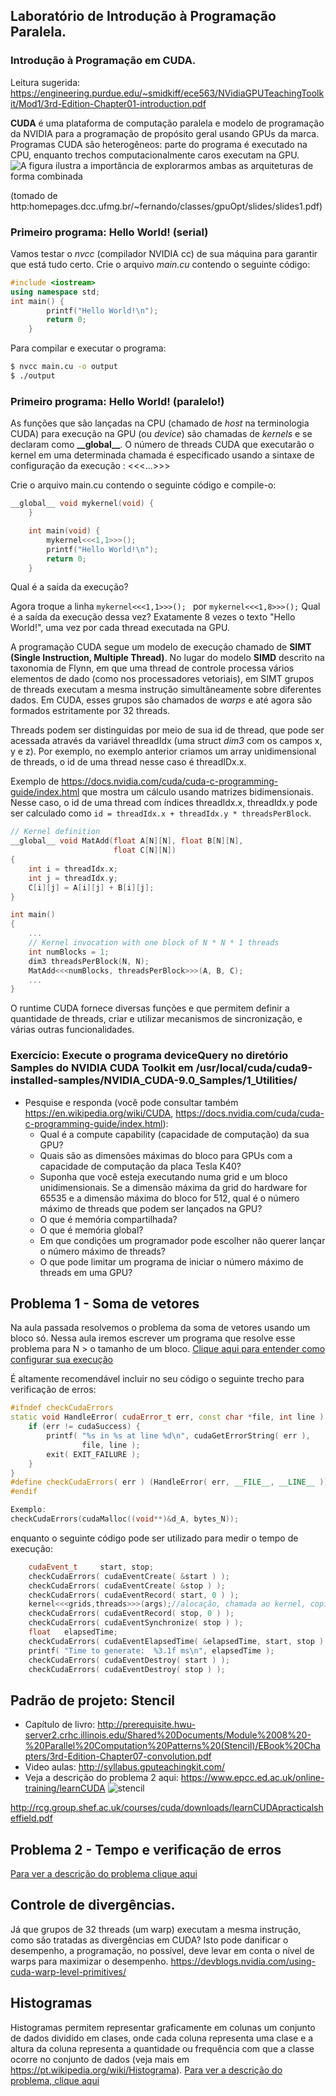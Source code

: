 ## Laboratório de Introdução à Programação Paralela. 
### Introdução à Programação em CUDA.
Leitura sugerida: https://engineering.purdue.edu/~smidkiff/ece563/NVidiaGPUTeachingToolkit/Mod1/3rd-Edition-Chapter01-introduction.pdf

**CUDA** é uma plataforma de computação paralela e modelo de programação da NVIDIA para a programação de propósito geral usando GPUs da marca. Programas CUDA são heterogêneos: parte do programa é executado na CPU, enquanto trechos computacionalmente caros executam na GPU. 
![A figura ilustra a importância de explorarmos ambas as arquiteturas de forma combinada](./images/coprocessing.png)

(tomado de http:homepages.dcc.ufmg.br/~fernando/classes/gpuOpt/slides/slides1.pdf)

### Primeiro programa: Hello World! (serial)

Vamos testar o *nvcc* (compilador NVIDIA cc) de sua máquina para garantir que está tudo certo. Crie o arquivo *main.cu* contendo o seguinte código:
```cpp
#include <iostream>
using namespace std;
int main() {
		printf("Hello World!\n");
		return 0;
	}
```
Para compilar e executar o programa:
```bash
$ nvcc main.cu -o output
$ ./output
```

### Primeiro programa: Hello World! (paralelo!)
As funções que são lançadas na CPU (chamado de *host* na terminologia CUDA) para execução na GPU (ou *device*) são chamadas de *kernels* e se declaram como **\_\_global\_\_**. O número de threads CUDA que executarão o kernel em uma determinada chamada é especificado usando 
a sintaxe de configuração da execução : <<<...>>>

Crie o arquivo main.cu contendo o seguinte código e compile-o:
```cpp
__global__ void mykernel(void) {
	}

	int main(void) {
		mykernel<<<1,1>>>();
		printf("Hello World!\n");
		return 0;
	}
```

Qual é a saída da execução? 

Agora troque a linha ```mykernel<<<1,1>>>(); ``` por ```mykernel<<<1,8>>>();```
Qual é a saída da execução dessa vez? 
Exatamente 8 vezes o texto "Hello World!", uma vez por cada thread executada na GPU.

A programação CUDA segue um modelo de execução chamado de **SIMT (Single Instruction, Multiple Thread)**. No lugar do modelo **SIMD** descrito na taxonomia de Flynn, em que uma thread de controle processa vários elementos de dado (como nos processadores vetoriais), em SIMT grupos de threads executam a mesma instrução simultâneamente sobre diferentes dados. Em CUDA, esses grupos são chamados de *warps* e até agora são formados estritamente por 32 threads. 

Threads podem ser distinguidas por meio de sua id de thread, que pode ser acessada através da variável threadIdx (uma struct *dim3* com os campos x, y e z). Por exemplo, no exemplo anterior criamos um array unidimensional de threads, o id de uma thread nesse caso é threadIDx.x. 

Exemplo de https://docs.nvidia.com/cuda/cuda-c-programming-guide/index.html que mostra um cálculo usando matrizes bidimensionais. Nesse caso, o id de uma thread com índices threadIdx.x, threadIdx.y pode ser calculado como ```id = threadIdx.x + threadIdx.y * threadsPerBlock```.
```cpp
// Kernel definition
__global__ void MatAdd(float A[N][N], float B[N][N],
                       float C[N][N])
{
    int i = threadIdx.x;
    int j = threadIdx.y;
    C[i][j] = A[i][j] + B[i][j];
}

int main()
{
    ...
    // Kernel invocation with one block of N * N * 1 threads
    int numBlocks = 1;
    dim3 threadsPerBlock(N, N);
    MatAdd<<<numBlocks, threadsPerBlock>>>(A, B, C);
    ...
}
```
O runtime CUDA fornece diversas funções e que permitem definir a quantidade de threads, criar e utilizar mecanismos de sincronização, e várias outras funcionalidades.

### Exercício: Execute o programa deviceQuery no diretório Samples do NVIDIA CUDA Toolkit em /usr/local/cuda/cuda9-installed-samples/NVIDIA_CUDA-9.0_Samples/1_Utilities/
- Pesquise e responda (você pode consultar também https://en.wikipedia.org/wiki/CUDA, https://docs.nvidia.com/cuda/cuda-c-programming-guide/index.html): 
  - Qual é a compute capability (capacidade de computação) da sua GPU?
  - Quais são as dimensões máximas do bloco para GPUs com a capacidade de computação da placa Tesla K40?
  - Suponha que você esteja  executando numa grid e um bloco unidimensionais. Se a dimensão máxima da grid do hardware for 65535 e a dimensão máxima do bloco for 512, qual é o número máximo de threads que podem ser lançados na GPU?
  - O que é memória compartilhada?
  - O que é memória global?
  - Em que condições um programador pode escolher não querer lançar o número máximo de threads?
  - O que pode limitar um programa de iniciar o número máximo de threads em uma GPU?

## Problema 1 - Soma de vetores
Na aula passada resolvemos o problema da soma de vetores usando um bloco só. Nessa aula iremos escrever um programa que resolve esse problema para N > o tamanho de um bloco. 
[Clique aqui para entender como configurar sua execução](./images/Lab_Intro_GPU.pdf)

É altamente recomendável incluir no seu código o seguinte trecho para verificação de erros:
```cpp
#ifndef checkCudaErrors
static void HandleError( cudaError_t err, const char *file, int line ) {
    if (err != cudaSuccess) {
        printf( "%s in %s at line %d\n", cudaGetErrorString( err ),
                file, line );
        exit( EXIT_FAILURE );
    }
}
#define checkCudaErrors( err ) (HandleError( err, __FILE__, __LINE__ ))
#endif

Exemplo:
checkCudaErrors(cudaMalloc((void**)&d_A, bytes_N));
```
enquanto o seguinte código pode ser utilizado para medir o tempo de execução:
```cpp
    cudaEvent_t     start, stop;
    checkCudaErrors( cudaEventCreate( &start ) );
    checkCudaErrors( cudaEventCreate( &stop ) );
    checkCudaErrors( cudaEventRecord( start, 0 ) );
    kernel<<<grids,threads>>>(args);//alocação, chamada ao kernel, copia de dados
    checkCudaErrors( cudaEventRecord( stop, 0 ) );
    checkCudaErrors( cudaEventSynchronize( stop ) );
    float   elapsedTime;
    checkCudaErrors( cudaEventElapsedTime( &elapsedTime, start, stop ) );
    printf( "Time to generate:  %3.1f ms\n", elapsedTime );
    checkCudaErrors( cudaEventDestroy( start ) );
    checkCudaErrors( cudaEventDestroy( stop ) );
```
## Padrão de projeto: Stencil
- Capítulo de livro: http://prerequisite.hwu-server2.crhc.illinois.edu/Shared%20Documents/Module%2008%20-%20Parallel%20Computation%20Patterns%20(Stencil)/EBook%20Chapters/3rd-Edition-Chapter07-convolution.pdf
- Video aulas: http://syllabus.gputeachingkit.com/
- Veja a descrição do problema 2 aqui: https://www.epcc.ed.ac.uk/online-training/learnCUDA
![stencil](./images/stencil.png)

http://rcg.group.shef.ac.uk/courses/cuda/downloads/learnCUDApracticalsheffield.pdf
## Problema 2 - Tempo e verificação de erros

[Para ver a descrição do problema clique aqui](./flops)

## Controle de divergências.
Já que grupos de 32 threads (um warp) executam a mesma instrução, como são tratadas as divergências em CUDA?
Isto pode danificar o desempenho, a programação, no possível, deve levar em conta o nível de warps para maximizar o desempenho. 
https://devblogs.nvidia.com/using-cuda-warp-level-primitives/

## Histogramas
Histogramas permitem representar graficamente em colunas um conjunto de dados dividido em clases, onde cada coluna representa uma clase e a altura da coluna representa a quantidade ou frequência com que a classe ocorre no conjunto de dados (veja mais em https://pt.wikipedia.org/wiki/Histograma).  [Para ver a descrição do problema, clique aqui](./histogramas)



